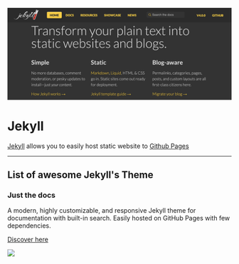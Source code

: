 ![](images/jekyll.png)

# Jekyll 

[Jekyll](https://jekyllrb.com/) allows you to easily host static website to [Github Pages](https://pages.github.com/)

---
## List of awesome Jekyll's Theme

### Just the docs

A modern, highly customizable, and responsive Jekyll theme for documentation with built-in search.
Easily hosted on GitHub Pages with few dependencies.

[Discover here](https://github.com/pmarsceill/just-the-docs)

![](https://user-images.githubusercontent.com/896475/47384541-89053c80-d6d5-11e8-98dc-dba16e192de9.gif)




